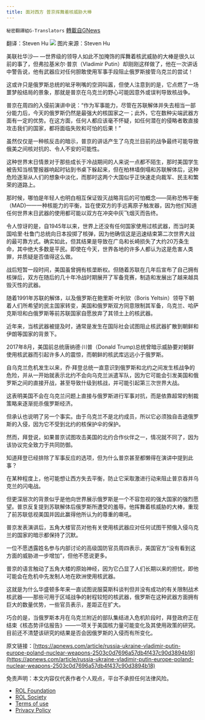 ```yaml
---
title: 面对西方 普京挥舞着核威胁大棒
---
```

`秘密翻譯組G-Translators` [轉載自GNews](https://gnews.org/zh-hans/2069943/)

翻译：Steven Hu
![](https://assets.gnews.org/wp-content/uploads/2022/02/1-397.jpg)
图片来源：Steven Hu

美联社华沙— —世界级的领导人如此不加掩饰的挥舞着核武威胁的大棒是很久以前的事了，但弗拉基米尔·普京（Vladimir Putin）却刚刚这样做了，他在一次讲话中警告说，他有武器应对任何胆敢使用军事手段阻止俄罗斯接管乌克兰的尝试！

这或许只是俄罗斯总统的呲牙咧嘴的空洞叫嚣，但使人注意到的是，它点燃了一场噩梦般结局的景象，那就是普京在乌克兰的野心可能因意外或误判导致核战争。

普京在周四的入侵前演讲中说：“作为军事能力，尽管在苏联解体并失去相当一部分能力后，今天的俄罗斯仍然是最强大的核国家之一；此外，它在数种尖端武器方面有一定的优势。在这方面，任何人都应该毫不怀疑，如任何潜在的侵略者敢直接攻击我们的国家，都将面临失败和可怕的后果！”

虽然仅仅是一种核反击的暗示，普京的讲话产生了乌克兰目前的战争最终可能导致俄美之间核对抗的、令人不安的可能性。

这种世界末日情景对于那些成长于冷战期间的人来说一点都不陌生，那时美国学生被告知当核警报器响起时钻到书桌下躲起来，但在柏林墙倒塌和苏联解体后，这种危险逐渐从人们的想象中淡化，而那时这两个大国似乎正快速走向裁军、民主和繁荣的道路上。

那时候，哪怕是年轻人也明白相互保证毁灭战略背后的可怕概念——简称恐怖平衡（MAD)——一种核能力的平衡，旨在使双方的手远离原子触发器，因为他们知道任何世界末日武器的使用都可能以双方在冲突中灰飞烟灭而告终。

令人惊讶的是，自1945年以来，世界上还没有任何国家使用过核武器，而当时美国哈里·杜鲁门总统向日本投掷了核弹，因为他确信这是迅速结束第二次世界大战的最可靠方式。确实如此，但其结果是导致在广岛和长崎损失了大约20万条生命，其中绝大多数是平民。即使在今天，世界各地的许多人都认为这是危害人类罪，并质疑是否值得这么做。

战后短暂一段时间，美国虽曾拥有核垄断权。但随着苏联在几年后宣布了自己拥有核弹后，双方在随后的几十年冷战时期展开了军备竞赛，制造和发展出了越来越具毁灭性的武器。

随着1991年苏联的解体，以及俄罗斯在鲍里斯·叶利钦（Boris Yeltsin）领导下朝着人们所希望的民主国家转变，美国和俄罗斯双方同意限制其军备，乌克兰、哈萨克斯坦和白俄罗斯等前苏联国家自愿放弃了其领土上的核武器。

近年来，当核武器被提及时，通常是发生在国际社会试图阻止核武器扩散到朝鲜和伊朗等国家的背景下。

2017年8月，美国前总统唐纳德·川普（Donald Trump)总统曾暗示威胁要对朝鲜使用核武器而引起许多人的震惊，而朝鲜的核武库远远小于俄罗斯。

自乌克兰危机发生以来，乔·拜登总统一直意识到俄罗斯和北约之间发生核战争的危险，并从一开始就表示北约不会向乌克兰派遣军队，因为它可能会引发美国和俄罗斯之间的直接开战，甚至导致什级到核战，并可能引起第三次世界大战。

这表明美国不会在乌克兰问题上直接与俄罗斯进行军事对抗，而是依靠超常的制裁策略来逐渐扼杀俄罗斯经济。

但承认也说明了另一个事实。由于乌克兰不是北约成员，所以它必须独自击退俄罗斯的入侵，因为它不受到北约的核保护伞的保护。

然而，拜登说，如果普京试图攻击美国的北约合作伙伴之一，情况就不同了，因为该协议完全致力于共同防御。

知道拜登已经排除了军事反应的选项，但为什么普京甚至都懒得在演讲中提到此事？

在某种程度上，他可能想让西方失去平衡，防止它采取激进行动来阻止普京吞并乌克兰的闪电战。

但更深层次的背景似乎是他向世界展示俄罗斯是一个不容忽视的强大国家的强烈愿望。普京反复提到苏联解体后俄罗斯所遭受的羞辱。他挥舞着核威胁的大棒，重现了前苏联低视美国并因此赢得他所认为的尊重的嘶吼。

普京发表演讲后，五角大楼官员对他有关使用核武器应对任何试图干预俄入侵乌克兰的国家的暗示都保持了沉默。

一位不愿透露姓名参与内部讨论的高级国防官员周四表示，美国官方“没有看到这方面的威胁进一步增加”，但他不愿说更多。

普京的语言触动了五角大楼的原始神经，因为它凸显了人们长期以来的担忧，即他可能会在危机中先发制人地在欧洲使用核武器。

这就是为什么华盛顿多年来一直试图说服莫斯科谈判但并没有成功的有关限制战术核武器——那些可用于区域战争的射程较短的核武器，俄罗斯在这种武器方面拥有巨大的数量优势，一些官员表示，差距正在扩大。

巧合的是，当俄罗斯本月在乌克兰附近的部队集结进入危机阶段时，拜登政府正在结束《核态势评估报告》——一项关于美国核力量可能变化及其使用政策的研究。目前还不清楚该研究的结果是否会因俄罗斯的入侵而有所变化。

原文链接：[https://apnews.com/article/russia-ukraine-vladimir-putin-europe-poland-nuclear-weapons-2503c0d7696a57db4f437c90d3894b18](https://apnews.com/article/russia-ukraine-vladimir-putin-europe-poland-nuclear-weapons-2503c0d7696a57db4f437c90d3894b18)

 

免责声明：本文内容仅代表作者个人观点，平台不承担任何法律风险。

- [ROL Foundation](https://rolfoundation.org/)
- [ROL Society](https://rolsociety.org/)
- [Terms of use](https://gnews.org/terms-of-use-3/)
- [Privacy Policy](https://gnews.org/privacy-policy/)

